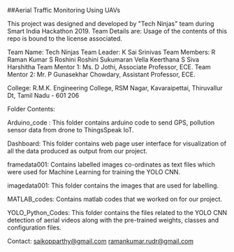 ##Aerial Traffic Monitoring Using UAVs

This project was designed and developed by "Tech Ninjas" team during Smart India Hackathon 2019. Team Details are:
Usage of the contents of this repo is bound to the license associated.

Team Name: Tech Ninjas
Team Leader: K Sai Srinivas
Team Members:
		R Raman Kumar
		S Roshini
		Roshini Sukumaran
		Vella Keerthana
		S Siva Harshitha
Team Mentor 1: Ms. D Jothi, Associate Professor, ECE.
Team Mentor 2: Mr. P Gunasekhar Chowdary, Assistant Professor, ECE.

College: R.M.K. Engineering College, RSM Nagar, Kavaraipettai, Thiruvallur Dt, Tamil Nadu - 601 206

Folder Contents:

Arduino_code : This folder contains arduino code to send GPS, pollution sensor data from drone to ThingsSpeak IoT.

Dashboard: This folder contains web page user interface for visualization of all the data produced as output from our project.

framedata001: Contains labelled images co-ordinates as text files which were used for Machine Learning for training the YOLO CNN.

imagedata001: This folder contains the images that are used for labelling.

MATLAB_codes: Contains matlab codes that we worked on for our project.

YOLO_Python_Codes: This folder contains the files related to the YOLO CNN detection of aerial videos along with the pre-trained weights, classes and configuration files.


Contact: saikopparthy@gmail.com
	 ramankumar.rudr@gmail.com
